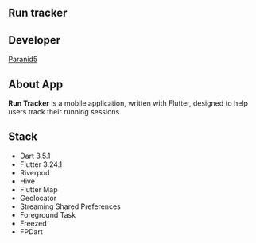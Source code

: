 **Run tracker**
---------------

## **Developer**
[Paranid5](https://github.com/dinaraparanid)

## **About App**
**Run Tracker** is a mobile application, written with Flutter,
designed to help users track their running sessions.

## **Stack**

<ul>
   <li>Dart 3.5.1</li>
   <li>Flutter 3.24.1</li>
   <li>Riverpod</li>
   <li>Hive</li>
   <li>Flutter Map</li>
   <li>Geolocator</li>
   <li>Streaming Shared Preferences</li>
   <li>Foreground Task</li>
   <li>Freezed</li>
   <li>FPDart</li>
</ul>

